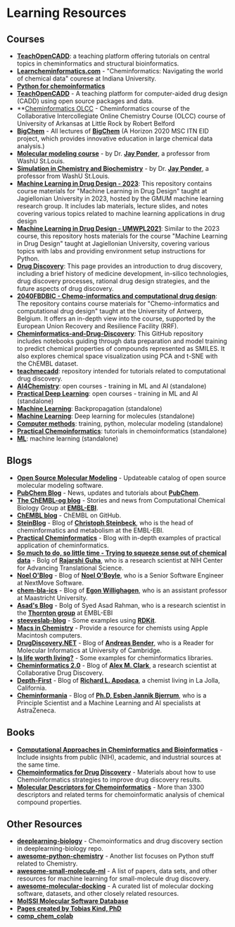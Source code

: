 # Learning Resources

## Courses

- **[TeachOpenCADD](https://volkamerlab.org/projects/teachopencadd/)**: a teaching platform offering tutorials on central topics in cheminformatics and structural bioinformatics.
- **[Learncheminformatics.com](http://learncheminformatics.com/)** - "Cheminformatics: Navigating the world of chemical data" courese at Indiana University.
- **[Python for chemoinformatics](https://github.com/Mishima-syk/py4chemoinformatics)**
- **[TeachOpenCADD](https://github.com/volkamerlab/TeachOpenCADD)** - A teaching platform for computer-aided drug design (CADD) using open source packages and data.
- **[Cheminformatics OLCC](https://chem.libretexts.org/Courses/Intercollegiate_Courses/Cheminformatics_OLCC_(2019)**) - Cheminformatics course of the Collaborative Intercollegiate Online Chemistry Course (OLCC) course of University of Arkansas at Little Rock by Robert Belford
- **[BigChem](http://bigchem.eu/alllectures)** - All lectures of **[BigChem](http://bigchem.eu/)** (A Horizon 2020 MSC ITN EID project, which provides innovative education in large chemical data analysis.)
- **[Molecular modeling course](https://dasher.wustl.edu/chem478/)** - by Dr. **[Jay Ponder](https://dasher.wustl.edu/)**, a professor from WashU St.Louis.
- **[Simulation in Chemistry and Biochemistry](https://dasher.wustl.edu/chem430/)** - by Dr. **[Jay Ponder](https://dasher.wustl.edu/)**, a professor from WashU St.Louis.
- **[Machine Learning in Drug Design - 2023](https://github.com/gmum/mldd23)**: This repository contains course materials for "Machine Learning in Drug Design" taught at Jagiellonian University in 2023, hosted by the GMUM machine learning research group. It includes lab materials, lecture slides, and notes covering various topics related to machine learning applications in drug design
- **[Machine Learning in Drug Design - UMWPL2021](https://github.com/gmum/umwpl2021)**: Similar to the 2023 course, this repository hosts materials for the course "Machine Learning in Drug Design" taught at Jagiellonian University, covering various topics with labs and providing environment setup instructions for Python.
- **[Drug Discovery](https://www.drugdesign.org/chapters/drug-discovery/)**: This page provides an introduction to drug discovery, including a brief history of medicine development, in-silico technologies, drug discovery processes, rational drug design strategies, and the future aspects of drug discovery.
- **[2040FBDBIC - Chemo-informatics and computational drug design](https://github.com/UAMCAntwerpen/2040FBDBIC)**: The repository contains course materials for "Chemo-informatics and computational drug design" taught at the University of Antwerp, Belgium. It offers an in-depth view into the course, supported by the European Union Recovery and Resilience Facility (RRF).
- **[Cheminformatics-and-Drug-Discovery](https://github.com/Shiska07/Cheminformatics-and-Drug-Discovery)**: This GitHub repository includes notebooks guiding through data preparation and model training to predict chemical properties of compounds represented as SMILES. It also explores chemical space visualization using PCA and t-SNE with the ChEMBL dataset.
- **[teachmecadd](https://github.com/med-sci/teachmecadd/tree/feature/tutorials)**: repository intended for tutorials related to computational drug discovery.
- **[AI4Chemistry](https://schwallergroup.github.io/ai4chem_course/)**: open courses - training in ML and AI (standalone)
- **[Practical Deep Learning](https://course.fast.ai/)**: open courses - training in ML and AI (standalone)
- **[Machine Learning](https://mattmazur.com/2015/03/17/a-step-by-step-backpropagation-example/)**: Backpropagation (standalone)
- **[Machine Learning](https://dmol.pub/index.html)**: Deep learning for molecules (standalone)
- **[Computer methods](http://education.molssi.org/resources.html#programming)**: training, python, molecular modeling (standalone)
- **[Practical Chemoinformatics](https://github.com/PatWalters/practical_cheminformatics_tutorials)**: tutorials in chemoinformatics (standalone)
- **[ML](https://sites.google.com/view/ml-basics/home)**: machine learning (standalone)

## Blogs

- **[Open Source Molecular Modeling](https://opensourcemolecularmodeling.github.io/README.html)** - Updateable catalog of open source molecular modeling software.
- **[PubChem Blog](https://pubchemblog.ncbi.nlm.nih.gov/)** - News, updates and tutorials about **[PubChem](https://pubchem.ncbi.nlm.nih.gov/)**.
- **[The ChEMBL-og blog](http://chembl.blogspot.tw/)** - Stories and news from Computational Chemical Biology Group at **[EMBL-EBI](https://www.ebi.ac.uk/)**.
- **[ChEMBL blog](http://chembl.github.io/)** - ChEMBL on GitHub.
- **[SteinBlog](http://www.steinbeck-molecular.de/steinblog/)** - Blog of **[Christoph Steinbeck](http://www.steinbeck-molecular.de/steinblog/index.php/about/)**, who is the head of cheminformatics and metabolism at the EMBL-EBI.
- **[Practical Cheminformatics](http://practicalcheminformatics.blogspot.com/)** - Blog with in-depth examples of practical application of cheminformatics.
- **[So much to do, so little time - Trying to squeeze sense out of chemical data](http://blog.rguha.net/)** - Bolg of **[Rajarshi Guha](http://blog.rguha.net/?page_id=8)**, who is a research scientist at NIH Center for Advancing Translational Science.
- **[Noel O'Blog](http://baoilleach.blogspot.tw/)** - Blog of **[Noel O'Boyle](https://www.redbrick.dcu.ie/~noel/)**, who is a Senior Software Engineer at NextMove Software.
- **[chem-bla-ics](http://chem-bla-ics.blogspot.tw/)** - Blog of **[Egon Willighagen](http://egonw.github.io/)**, who is an assistant professor at Maastricht University.
- **[Asad's Blog](https://chembioinfo.com/)** - Bolg of Syed Asad Rahman, who is a research scientist in the **[Thornton group](http://www.ebi.ac.uk/research/thornton)** at EMBL-EBI
- **[steeveslab-blog](http://asteeves.github.io/)** - Some examples using **[RDKit](http://www.rdkit.org/)**.
- **[Macs in Chemistry](http://www.macinchem.org/)** - Provide a resource for chemists using Apple Macintosh computers.
- **[DrugDiscovery.NET](http://www.drugdiscovery.net/)** - Blog of **[Andreas Bender](http://www.andreasbender.de/)**, who is a Reader for Molecular Informatics at University of Cambridge.
- **[Is life worth living?](https://iwatobipen.wordpress.com/)** - Some examples for cheminformatics libraries.
- **[Cheminformatics 2.0](https://cheminf20.org/)** - Blog of **[Alex M. Clark](https://twitter.com/aclarkxyz)**, a research scientist at Collaborative Drug Discovery.
- **[Depth-First](https://depth-first.com/)** - Blog of **[Richard L. Apodaca](https://depth-first.com/about/)**, a chemist living in La Jolla, California.
- **[Cheminformania](https://www.cheminformania.com)** - Blog of **[Ph.D, Esben Jannik Bjerrum](https://www.cheminformania.com/about/esben-jannik-bjerrum/)**, who is a Principle Scientist and a Machine Learning and AI specialists at AstraZeneca.

## Books

- **[Computational Approaches in Cheminformatics and Bioinformatics](https://books.google.com/books/about/Computational_Approaches_in_Cheminformat.html?id=bLqV4rYQoYsC)** -  Include insights from public (NIH), academic, and industrial sources at the same time.
- **[Chemoinformatics for Drug Discovery](https://onlinelibrary.wiley.com/doi/book/10.1002/9781118742785)** - Materials about how to use Chemoinformatics strategies to improve drug discovery results.
- **[Molecular Descriptors for Chemoinformatics](https://onlinelibrary.wiley.com/doi/book/10.1002/9783527628766)** - More than 3300 descriptors and related terms for chemoinformatic analysis of chemical compound properties.

## Other Resources

- **[deeplearning-biology](https://github.com/hussius/deeplearning-biology#chemoinformatics-and-drug-discovery-)** - Chemoinformatics and drug discovery section in deeplearning-biology repo.
- **[awesome-python-chemistry](https://github.com/lmmentel/awesome-python-chemistry)** - Another list focuses on Python stuff related to Chemistry.
- **[awesome-small-molecule-ml](https://github.com/benb111/awesome-small-molecule-ml)** - A list of papers, data sets, and other resources for machine learning for small-molecule drug discovery.
- **[awesome-molecular-docking](https://github.com/yangnianzu0515/awesome-molecular-docking)** - A curated list of molecular docking software, datasets, and other closely related resources.
- **[MolSSI Molecular Software Database](https://molssi.org/software-search/)**
- **[Pages created by Tobias Kind, PhD](https://fiehnlab.ucdavis.edu/staff/kind/metabolomics)**
- **[comp_chem_colab](https://github.com/yboulaamane/comp_chem_colab)**
